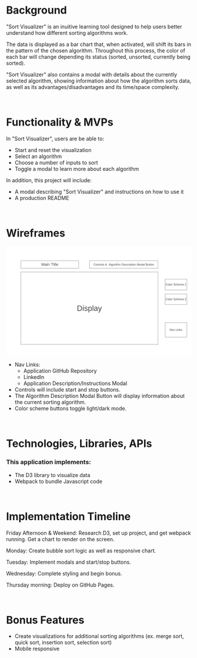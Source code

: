 <h1>Background</h1>

"Sort Visualizer" is an inuitive learning tool designed to help users better understand how different sorting algorithms work.

The data is displayed as a bar chart that, when activated, will shift its bars in the pattern of the chosen algorithm. Throughout this process, the color of each bar will change depending its status (sorted, unsorted, currently being sorted).

"Sort Visualizer" also contains a modal with details about the currently selected algorithm, showing information about how the algorithm sorts data, as well as its advantages/disadvantages and its time/space complexity.

<br>

<h1>Functionality & MVPs</h1>

In "Sort Visualizer", users are be able to:
<ul>
    <li>Start and reset the visualization</li>
    <li>Select an algorithm</li>
    <li>Choose a number of inputs to sort</li>
    <li>Toggle a modal to learn more about each algorithm</li>
</ul>
In addition, this project will include:
<ul>
    <li>A modal describing "Sort Visualizer" and instructions on how to use it</li>
    <li>A production README</li>
</ul>

<br>

<h1>Wireframes</h1>
<img src="./images/wireframe.png" alt="wireframe" />
<br>
<ul>
    <li>
    Nav Links:
        <ul>
            <li>Application GitHub Repository</li>
            <li>LinkedIn</li>
            <li>Application Description/Instructions Modal</li>
        </ul>
    </li>
    <li>Controls will include start and stop buttons.</li>
    <li>The Algorithm Description Modal Button will display information about the current sorting algorithm.</li>
    <li>Color scheme buttons toggle light/dark mode.</li>
</ul>

<br>

<h1>Technologies, Libraries, APIs</h1>
<h3>This application implements:</h3> 
<ul>
    <li>The D3 library to visualize data</li>
    <li>Webpack to bundle Javascript code</li>
</ul>

<br>

<h1>Implementation Timeline</h1>
Friday Afternoon & Weekend: Research D3, set up project, and get webpack running. Get a chart to render on the screen.

Monday: Create bubble sort logic as well as responsive chart.

Tuesday: Implement modals and start/stop buttons.

Wednesday: Complete styling and begin bonus.

Thursday morning: Deploy on GitHub Pages.

<br>

<h1>Bonus Features</h1>
<ul>
    <li>Create visualizations for additional sorting algorithms (ex. merge sort, quick sort, insertion sort, selection sort)</li>
    <li>Mobile responsive</li>
</ul>

